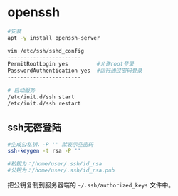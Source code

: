# openssh

```bash
#安装
apt -y install openssh-server

vim /etc/ssh/sshd_config
-----------------------
PermitRootLogin yes         #允许root登录
PasswordAuthentication yes  #运行通过密码登录
-----------------------

# 启动服务
/etc/init.d/ssh start
/etc/init.d/ssh restart
```

## ssh无密登陆

```bash
#生成公私钥，-P '' 就表示空密码
ssh-keygen -t rsa -P ''

#私钥为：/home/user/.ssh/id_rsa
#公钥为：/home/user/.ssh/id_rsa.pub
```

把公钥复制到服务器端的 `~/.ssh/authorized_keys` 文件中。
